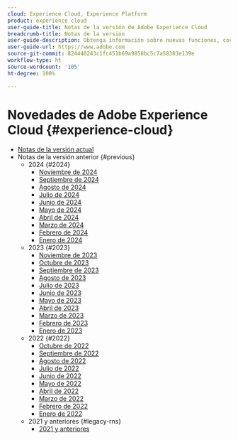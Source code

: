 ```yaml
---
cloud: Experience Cloud, Experience Platform
product: experience cloud
user-guide-title: Notas de la versión de Adobe Experience Cloud
breadcrumb-title: Notas de la versión
user-guide-description: Obtenga información sobre nuevas funciones, correcciones y avisos importantes de Adobe Experience Cloud y Experience Platform.
user-guide-url: https://www.adobe.com
source-git-commit: 824440243c1fc451b69a9858bc5c7a58303e139e
workflow-type: ht
source-wordcount: '105'
ht-degree: 100%

---
```



# Novedades de Adobe Experience Cloud {#experience-cloud}

+ [Notas de la versión actual](current.md)
+ Notas de la versión anterior {#previous}
   + 2024 {#2024}
      + [Noviembre de 2024](c-legacy-releases/2024/10232024.md)
      + [Septiembre de 2024](c-legacy-releases/2024/09122024.md)
      + [Agosto de 2024](c-legacy-releases/2024/09142023.md)
      + [Julio de 2024](c-legacy-releases/2024/07172024.md)
      + [Junio de 2024](c-legacy-releases/2024/06122024.md)
      + [Mayo de 2024](c-legacy-releases/2024/05152024.md)
      + [Abril de 2024](c-legacy-releases/2024/04172024.md)
      + [Marzo de 2024](c-legacy-releases/2024/03132024.md)
      + [Febrero de 2024](c-legacy-releases/2024/02142024.md)
      + [Enero de 2024](c-legacy-releases/2024/01112024.md)
   + 2023 {#2023}
      + [Noviembre de 2023](c-legacy-releases/2023/10252023.md)
      + [Octubre de 2023](c-legacy-releases/2023/10042023.md)
      + [Septiembre de 2023](c-legacy-releases/2023/09132023.md)
      + [Agosto de 2023](c-legacy-releases/2023/08092023.md)
      + [Julio de 2023](c-legacy-releases/2023/07122023.md)
      + [Junio de 2023](c-legacy-releases/2023/06072023.md)
      + [Mayo de 2023](c-legacy-releases/2023/05102023.md)
      + [Abril de 2023](c-legacy-releases/2023/04122023.md)
      + [Marzo de 2023](c-legacy-releases/2023/03082023.md)
      + [Febrero de 2023](c-legacy-releases/2023/02082023.md)
      + [Enero de 2023](c-legacy-releases/2023/01112023.md)
   + 2022 {#2022}
      + [Octubre de 2022](c-legacy-releases/2022/10052022.md)
      + [Septiembre de 2022](c-legacy-releases/2022/09072022.md)
      + [Agosto de 2022](c-legacy-releases/2022/08172022.md)
      + [Julio de 2022](c-legacy-releases/2022/07202022.md)
      + [Junio de 2022](c-legacy-releases/2022/06152022.md)
      + [Mayo de 2022](c-legacy-releases/2022/05182022.md)
      + [Abril de 2022](c-legacy-releases/2022/04202022.md)
      + [Marzo de 2022](c-legacy-releases/2022/03232022.md)
      + [Febrero de 2022](c-legacy-releases/2022/02162022.md)
      + [Enero de 2022](c-legacy-releases/2022/01192022.md)
   + 2021 y anteriores {#legacy-rns}
      + [2021 y anteriores](c-legacy-releases/2022-earlier.md)